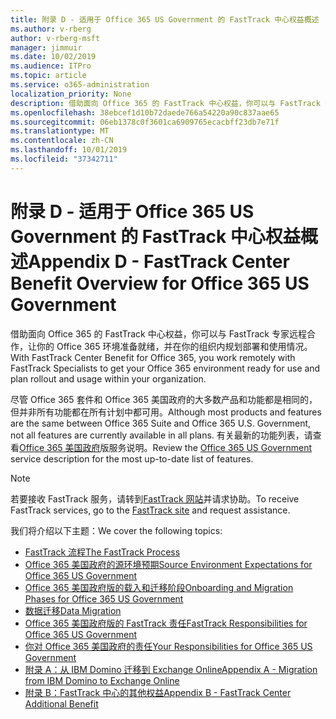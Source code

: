 ```yaml
---
title: 附录 D - 适用于 Office 365 US Government 的 FastTrack 中心权益概述
ms.author: v-rberg
author: v-rberg-msft
manager: jimmuir
ms.date: 10/02/2019
ms.audience: ITPro
ms.topic: article
ms.service: o365-administration
localization_priority: None
description: 借助面向 Office 365 的 FastTrack 中心权益，你可以与 FastTrack 专家远程合作，让你的 Office 365 环境准备就绪，并在你的组织内规划部署和使用情况。
ms.openlocfilehash: 38ebcef1d10b72daede766a54220a90c837aae65
ms.sourcegitcommit: 06eb1378c0f3601ca6909765ecacbff23db7e71f
ms.translationtype: MT
ms.contentlocale: zh-CN
ms.lasthandoff: 10/01/2019
ms.locfileid: "37342711"
---
```

# <a name="appendix-d---fasttrack-center-benefit-overview-for-office-365-us-government"></a><span data-ttu-id="44cfb-103">附录 D - 适用于 Office 365 US Government 的 FastTrack 中心权益概述</span><span class="sxs-lookup"><span data-stu-id="44cfb-103">Appendix D - FastTrack Center Benefit Overview for Office 365 US Government</span></span>

<span data-ttu-id="44cfb-104">借助面向 Office 365 的 FastTrack 中心权益，你可以与 FastTrack 专家远程合作，让你的 Office 365 环境准备就绪，并在你的组织内规划部署和使用情况。</span><span class="sxs-lookup"><span data-stu-id="44cfb-104">With FastTrack Center Benefit for Office 365, you work remotely with FastTrack Specialists to get your Office 365 environment ready for use and plan rollout and usage within your organization.</span></span> 
  
<span data-ttu-id="44cfb-105">尽管 Office 365 套件和 Office 365 美国政府的大多数产品和功能都是相同的，但并非所有功能都在所有计划中都可用。</span><span class="sxs-lookup"><span data-stu-id="44cfb-105">Although most products and features are the same between Office 365 Suite and Office 365 U.S. Government, not all features are currently available in all plans.</span></span> <span data-ttu-id="44cfb-106">有关最新的功能列表，请查看[Office 365 美国政府](https://aka.ms/aboutgovcloud)版服务说明。</span><span class="sxs-lookup"><span data-stu-id="44cfb-106">Review the [Office 365 US Government](https://aka.ms/aboutgovcloud) service description for the most up-to-date list of features.</span></span>

> [!NOTE]
> <span data-ttu-id="44cfb-107">若要接收 FastTrack 服务，请转到[FastTrack 网站](https://go.microsoft.com/fwlink/?linkid=780698)并请求协助。</span><span class="sxs-lookup"><span data-stu-id="44cfb-107">To receive FastTrack services, go to the [FastTrack site](https://go.microsoft.com/fwlink/?linkid=780698) and request assistance.</span></span>  

<span data-ttu-id="44cfb-108">我们将介绍以下主题：</span><span class="sxs-lookup"><span data-stu-id="44cfb-108">We cover the following topics:</span></span>
- [<span data-ttu-id="44cfb-109">FastTrack 流程</span><span class="sxs-lookup"><span data-stu-id="44cfb-109">The FastTrack Process</span></span>](O365-fasttrack-process.md) 
- [<span data-ttu-id="44cfb-110">Office 365 美国政府的源环境预期</span><span class="sxs-lookup"><span data-stu-id="44cfb-110">Source Environment Expectations for Office 365 US Government</span></span>](US-Gov-appendix-source-environment-expectations.md)   
- [<span data-ttu-id="44cfb-111">Office 365 美国政府版的载入和迁移阶段</span><span class="sxs-lookup"><span data-stu-id="44cfb-111">Onboarding and Migration Phases for Office 365 US Government</span></span>](US-Gov-appendix-onboarding-and-migration.md)
- [<span data-ttu-id="44cfb-112">数据迁移</span><span class="sxs-lookup"><span data-stu-id="44cfb-112">Data Migration</span></span>](O365-data-migration.md)    
- [<span data-ttu-id="44cfb-113">Office 365 美国政府版的 FastTrack 责任</span><span class="sxs-lookup"><span data-stu-id="44cfb-113">FastTrack Responsibilities for Office 365 US Government</span></span>](US-Gov-appendix-fasttrack-responsibilities.md)   
- [<span data-ttu-id="44cfb-114">你对 Office 365 美国政府的责任</span><span class="sxs-lookup"><span data-stu-id="44cfb-114">Your Responsibilities for Office 365 US Government</span></span>](US-Gov-appendix-your-responsibilities.md) 
- [<span data-ttu-id="44cfb-115">附录 A：从 IBM Domino 迁移到 Exchange Online</span><span class="sxs-lookup"><span data-stu-id="44cfb-115">Appendix A - Migration from IBM Domino to Exchange Online</span></span>](O365-from-ibm-domino-to-exchange-online.md)   
- [<span data-ttu-id="44cfb-116">附录 B：FastTrack 中心的其他权益</span><span class="sxs-lookup"><span data-stu-id="44cfb-116">Appendix B - FastTrack Center Additional Benefit</span></span>](O365-fasttrack-additional-benefits.md)


